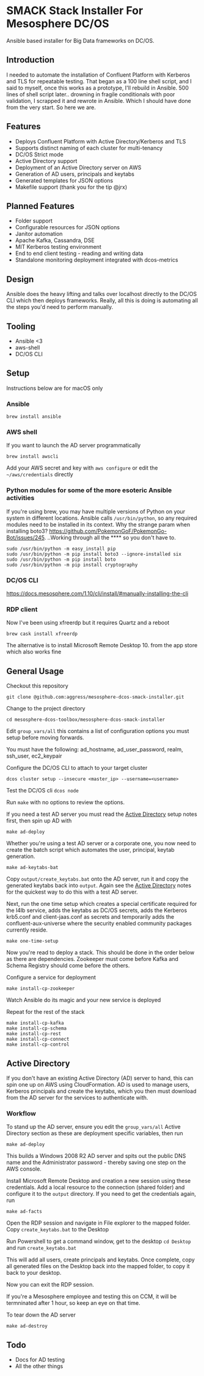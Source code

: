
# SMACK Stack Installer For Mesosphere DC/OS

Ansible based installer for Big Data frameworks on DC/OS.

## Introduction

I needed to automate the installation of Confluent Platform with Kerberos and TLS for repeatable testing.
That began as a 100 line shell script, and I said to myself, once this works as a prototype, I'll rebuild in Ansible.
500 lines of shell script later.. drowning in fragile conditionals with poor validation, I scrapped it and rewrote in Ansible.
Which I should have done from the very start. So here we are.

## Features

- Deploys Confluent Platform with Active Directory/Kerberos and TLS
- Supports distinct naming of each cluster for multi-tenancy
- DC/OS Strict mode
- Active Directory support
- Deployment of an Active Directory server on AWS
- Generation of AD users, principals and keytabs
- Generated templates for JSON options
- Makefile support (thank you for the tip @jrx)

## Planned Features

- Folder support
- Configurable resources for JSON options
- Janitor automation
- Apache Kafka, Cassandra, DSE
- MIT Kerberos testing environment
- End to end client testing - reading and writing data
- Standalone monitoring deployment integrated with dcos-metrics

## Design

Ansible does the heavy lifting and talks over localhost directly to the DC/OS CLI which then deploys frameworks. Really, all this is doing is automating all the steps you'd need to perform manually.

## Tooling

- Ansible <3
- aws-shell
- DC/OS CLI

## Setup

Instructions below are for macOS only

### Ansible
```
brew install ansible
```

### AWS shell

If you want to launch the AD server programmatically

```
brew install awscli
```

Add your AWS secret and key with `aws configure` or edit the `~/aws/credentials` directly

### Python modules for some of the more esoteric Ansible activities

If you're using brew, you may have multiple versions of Python on your system in different locations.
Ansible calls `/usr/bin/python`, so any required modules need to be installed in its context.
Why the strange param when installing boto3? https://github.com/PokemonGoF/PokemonGo-Bot/issues/245.
..Working through all the **** so you don't have to.

```
sudo /usr/bin/python -m easy_install pip
sudo /usr/bin/python -m pip install boto3 --ignore-installed six
sudo /usr/bin/python -m pip install boto
sudo /usr/bin/python -m pip install cryptography
```
### DC/OS CLI

https://docs.mesosphere.com/1.10/cli/install/#manually-installing-the-cli

### RDP client
Now I've been using xfreerdp but it requires Quartz and a reboot
```
brew cask install xfreerdp
```
The alternative is to install Microsoft Remote Desktop 10. from the app store which also works fine

## General Usage

Checkout this repository 
```
git clone @github.com:aggress/mesosphere-dcos-smack-installer.git
```
Change to the project directory
```
cd mesosphere-dcos-toolbox/mesosphere-dcos-smack-installer
```

Edit `group_vars/all` this contains a list of configuration options you must setup before moving forwards.

You must have the following: ad_hostname, ad_user_password, realm, ssh_user, ec2_keypair

Configure the DC/OS CLI to attach to your target cluster 

```
dcos cluster setup --insecure <master_ip> --username=<username>
```

Test the DC/OS cli `dcos node`

Run `make` with no options to review the options.

If you need a test AD server you must read the [Active Directory](https://github.com/aggress/mesosphere-dcos-smack-installer#active-directory) setup notes first, then spin up AD with
```
make ad-deploy  
```

Whether you're using a test AD server or a corporate one, you now need to create the batch script which automates the user, principal, keytab generation.

```
make ad-keytabs-bat
```

Copy `output/create_keytabs.bat` onto the AD server, run it and copy the generated keytabs back into `output`. Again see the [Active Directory](https://github.com/aggress/mesosphere-dcos-smack-installer#active-directory) notes for the quickest way to do this with a test AD server.

Next, run the one time setup which creates a special certificate required for the l4lb service, adds the keytabs as DC/OS secrets, adds the Kerberos krb5.conf and client-jaas.conf as secrets and temporarily adds the confluent-aux-universe where the security enabled community packages currently reside.
```
make one-time-setup
```

Now you're read to deploy a stack. This should be done in the order below as there are dependencies. Zookeeper must come before Kafka and Schema Registry should come before the others.

Configure a service for deployment

```
make install-cp-zookeeper
```

Watch Ansible do its magic and your new service is deployed

Repeat for the rest of the stack
```
make install-cp-kafka
make install-cp-schema
make install-cp-rest
make install-cp-connect
make install-cp-control
```

## Active Directory

If you don't have an existing Active Directory (AD) server to hand, this can spin one up on AWS using CloudFormation. AD is used to manage users, Kerberos principals and create the keytabs, which you then must download from the AD server for the services to authenticate with.

### Workflow

To stand up the AD server, ensure you edit the `group_vars/all` Active Directory section as these are deployment specific variables, then run

```
make ad-deploy
```

This builds a Windows 2008 R2 AD server and spits out the public DNS name and the Administrator password - thereby saving one step on the AWS console. 

Install Microsoft Remote Desktop and creation a new session using these credentials. Add a local resource to the connection (shared folder) and configure it to the `output` directory. If you need to get the credentials again, run
```
make ad-facts
```

Open the RDP session and navigate in File explorer to the mapped folder. Copy `create_keytabs.bat` to the Desktop

Run Powershell to get a command window, get to the desktop `cd Desktop` and run `create_keytabs.bat`

This will add all users, create principals and keytabs. Once complete, copy all generated files on the Desktop back into the mapped folder, to copy it back to your desktop.

Now you can exit the RDP session.

If you're a Mesosphere employee and testing this on CCM, it will be termninated after 1 hour, so keep an eye on that time.

To tear down the AD server
```
make ad-destroy
```


## Todo

- Docs for AD testing
- All the other things

